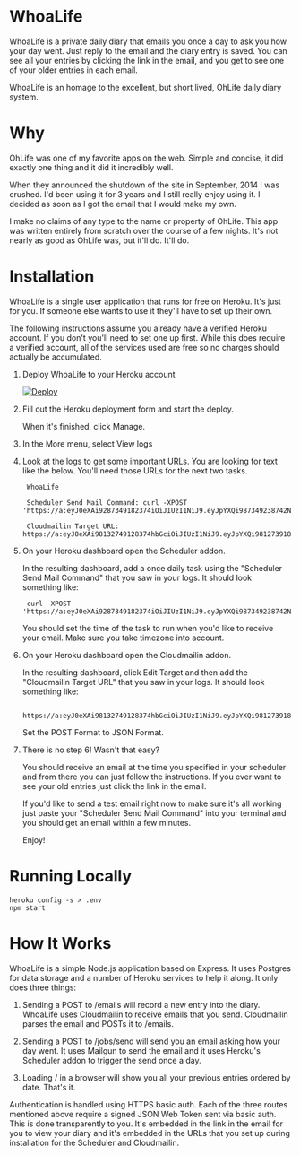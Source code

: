 # WhoaLife

WhoaLife is a private daily diary that emails you once a day to ask
you how your day went. Just reply to the email and the diary entry is saved. You can
see all your entries by clicking the link in the email, and you get to see
one of your older entries in each email.

WhoaLife is an homage to the excellent, but short lived, OhLife daily diary system.

# Why

OhLife was one of my favorite apps on the web. Simple and concise, it did
exactly one thing and it did it incredibly well.

When they announced the shutdown of the site in September, 2014 I was crushed.
I'd been using it for 3 years and I still really enjoy using it. I decided as
soon as I got the email that I would make my own.

I make no claims of any type to the name or property of OhLife. This app was
written entirely from scratch over the course of a few nights. It's not nearly
as good as OhLife was, but it'll do. It'll do.

# Installation

WhoaLife is a single user application that runs for free on Heroku. It's just
for you. If someone else wants to use it they'll have to set up their own.

The following instructions assume you already have a verified Heroku account. If
you don't you'll need to set one up first. While this does require a verified
account, all of the services used are free so no charges should actually be
accumulated.

1. Deploy WhoaLife to your Heroku account

    [![Deploy](https://www.herokucdn.com/deploy/button.svg)](https://heroku.com/deploy)
    
2. Fill out the Heroku deployment form and start the deploy. 

    When it's finished, click Manage.

3. In the More menu, select View logs

4. Look at the logs to get some important URLs. You are looking for text like
the below. You'll need those URLs for the next two tasks.

        WhoaLife
    
        Scheduler Send Mail Command: curl -XPOST 'https://a:eyJ0eXAi9287349182374iOiJIUzI1NiJ9.eyJpYXQi987349238742NDZ9.8fzBdgMY9o798172918723E68F8fZNMSE5GLRiLg7fzI@whoalife.herokuapp.com/jobs/send'
    
        Cloudmailin Target URL: https://a:eyJ0eXAi98132749128374hbGciOiJIUzI1NiJ9.eyJpYXQi981273918723NDZ9.8fzBdgMY9o7OOe9So1981273918723E5GLRiLg7fzI@whoalife.herokuapp.com/emails
    
4. On your Heroku dashboard open the Scheduler addon.

    In the resulting dashboard, add a once daily task using the "Scheduler Send
    Mail Command" that you saw in your logs. It should look something like:

        curl -XPOST 'https://a:eyJ0eXAi9287349182374iOiJIUzI1NiJ9.eyJpYXQi987349238742NDZ9.8fzBdgMY9o798172918723E68F8fZNMSE5GLRiLg7fzI@whoalife.herokuapp.com/jobs/send'
    
    You should set the time of the task to run when you'd like to receive your
    email. Make sure you take timezone into account.

5. On your Heroku dashboard open the Cloudmailin addon.

    In the resulting dashboard, click Edit Target and then add the "Cloudmailin
    Target URL" that you saw in your logs. It should look something like:
    
        https://a:eyJ0eXAi98132749128374hbGciOiJIUzI1NiJ9.eyJpYXQi981273918723NDZ9.8fzBdgMY9o7OOe9So1981273918723E5GLRiLg7fzI@whoalife.herokuapp.com/emails

    Set the POST Format to JSON Format.
    
6. There is no step 6! Wasn't that easy?
    
    You should receive an email at the time you specified in your scheduler and
    from there you can just follow the instructions. If you ever want to see
    your old entries just click the link in the email.
    
    If you'd like to send a test email right now to make sure it's all working
    just paste your "Scheduler Send Mail Command" into your terminal and you
    should get an email within a few minutes.
    
    Enjoy!

# Running Locally

    heroku config -s > .env
    npm start

# How It Works

WhoaLife is a simple Node.js application based on Express. It uses Postgres for
data storage and a number of Heroku services to help it along. It only does
three things:

1. Sending a POST to /emails will record a new entry into the diary. WhoaLife
uses Cloudmailin to receive emails that you send. Cloudmailin parses the email
and POSTs it to /emails.

2. Sending a POST to /jobs/send will send you an email asking how your day
went. It uses Mailgun to send the email and it uses Heroku's Scheduler addon
to trigger the send once a day.

3. Loading / in a browser will show you all your previous entries ordered by
date. That's it.

Authentication is handled using HTTPS basic auth. Each of the three routes
mentioned above require a signed JSON Web Token sent via basic auth. This is
done transparently to you. It's embedded in the link in the email for you to
view your diary and it's embedded in the URLs that you set up during
installation for the Scheduler and Cloudmailin.


